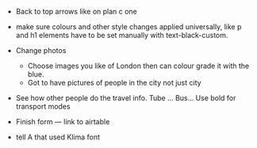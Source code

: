 - Back to top arrows like on plan c one
- make sure colours and other style changes applied universally, like p and h1 elements have to be set manually with text-black-custom.
- Change photos

  - Choose images you like of London then can colour grade it with the blue.
  - Got to have pictures of people in the city not just city

- See how other people do the travel info. Tube ... Bus... Use bold for transport modes
- Finish form — link to airtable
- tell A that used Klima font
